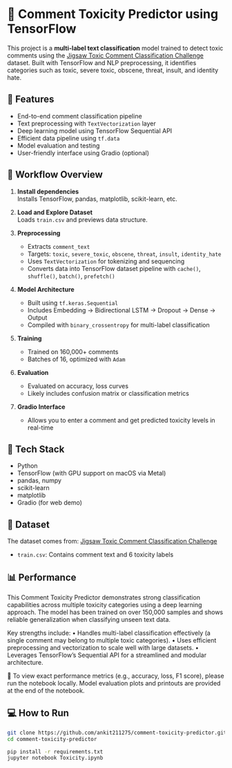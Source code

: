 # 🧠 Comment Toxicity Predictor using TensorFlow

This project is a **multi-label text classification** model trained to detect toxic comments using the [Jigsaw Toxic Comment Classification Challenge](https://www.kaggle.com/competitions/jigsaw-toxic-comment-classification-challenge) dataset. Built with TensorFlow and NLP preprocessing, it identifies categories such as toxic, severe toxic, obscene, threat, insult, and identity hate.

## 📌 Features

- End-to-end comment classification pipeline
- Text preprocessing with `TextVectorization` layer
- Deep learning model using TensorFlow Sequential API
- Efficient data pipeline using `tf.data`
- Model evaluation and testing
- User-friendly interface using Gradio (optional)

## 🚀 Workflow Overview

1. **Install dependencies**  
   Installs TensorFlow, pandas, matplotlib, scikit-learn, etc.

2. **Load and Explore Dataset**  
   Loads `train.csv` and previews data structure.

3. **Preprocessing**
   - Extracts `comment_text`
   - Targets: `toxic`, `severe_toxic`, `obscene`, `threat`, `insult`, `identity_hate`
   - Uses `TextVectorization` for tokenizing and sequencing
   - Converts data into TensorFlow dataset pipeline with `cache()`, `shuffle()`, `batch()`, `prefetch()`

4. **Model Architecture**
   - Built using `tf.keras.Sequential`
   - Includes Embedding → Bidirectional LSTM → Dropout → Dense → Output
   - Compiled with `binary_crossentropy` for multi-label classification

5. **Training**
   - Trained on 160,000+ comments
   - Batches of 16, optimized with `Adam`

6. **Evaluation**
   - Evaluated on accuracy, loss curves
   - Likely includes confusion matrix or classification metrics

7. **Gradio Interface** 
   - Allows you to enter a comment and get predicted toxicity levels in real-time

## 🧪 Tech Stack

- Python
- TensorFlow (with GPU support on macOS via Metal)
- pandas, numpy
- scikit-learn
- matplotlib
- Gradio (for web demo)

## 📁 Dataset

The dataset comes from:
[Jigsaw Toxic Comment Classification Challenge](https://www.kaggle.com/competitions/jigsaw-toxic-comment-classification-challenge/data)

- `train.csv`: Contains comment text and 6 toxicity labels

## 📊 Performance

This Comment Toxicity Predictor demonstrates strong classification capabilities across multiple toxicity categories using a deep learning approach. The model has been trained on over 150,000 samples and shows reliable generalization when classifying unseen text data.

Key strengths include:
	•	Handles multi-label classification effectively (a single comment may belong to multiple toxic categories).
	•	Uses efficient preprocessing and vectorization to scale well with large datasets.
	•	Leverages TensorFlow’s Sequential API for a streamlined and modular architecture.

🎯 To view exact performance metrics (e.g., accuracy, loss, F1 score), please run the notebook locally. Model evaluation plots and printouts are provided at the end of the notebook.


## 💻 How to Run

```bash
git clone https://github.com/ankit211275/comment-toxicity-predictor.git
cd comment-toxicity-predictor

pip install -r requirements.txt
jupyter notebook Toxicity.ipynb